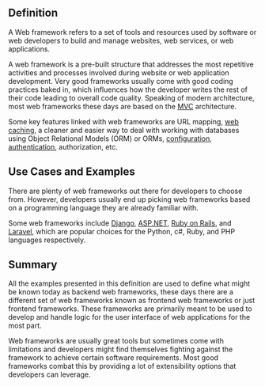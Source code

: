 ## Definition

A Web framework refers to a set of tools and resources used by software or web developers to build and manage websites, web services, or web applications.

A web framework is a pre-built structure that addresses the most repetitive activities and processes involved during website or web application development. 
Very good frameworks usually come with good coding practices baked in, which influences how the developer writes the rest of their code leading to overall code quality. Speaking of modern architecture, most web frameworks these days are based on the [MVC](mvc.md) architecture.

Some key features linked with web frameworks are URL mapping, [web caching](cache.md), a cleaner and easier way to deal with working with databases using Object Relational Models (ORM) or ORMs, [configuration](configuration.md), [authentication](authentication.md), authorization, etc.

## Use Cases and Examples

There are plenty of web frameworks out there for developers to choose from. However, developers usually end up picking web frameworks based on a programming language they are already familiar with.

Some web frameworks include [Django](https://www.djangoproject.com/), [ASP.NET](https://dotnet.microsoft.com/apps/aspnet), [Ruby on Rails](https://rubyonrails.org/), and [Laravel](https://rubyonrails.org/), which are popular choices for the Python, c#, Ruby, and PHP languages respectively.

## Summary
All the examples presented in this definition are used to define what might be known today as backend web frameworks, these days there are a different set of web frameworks known as frontend web frameworks or just frontend frameworks. These frameworks are primarily meant to be used to develop and handle logic for the user interface of web applications for the most part.

Web frameworks are usually great tools but sometimes come with limitations and developers might find themselves fighting against the framework to achieve certain software requirements. Most good frameworks combat this by providing a lot of extensibility options that developers can leverage.
